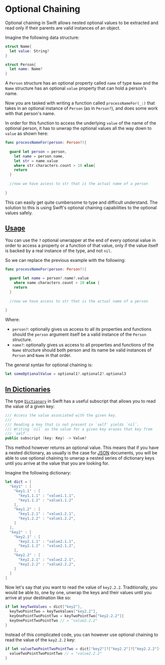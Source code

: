 # Optional Chaining

Optional chaining in Swift allows nested optional values to be extracted and read only if their parents are valid instances of an object.

Imagine the following data structure:

```swift
struct Name{
  let value: String?
}

struct Person{
  let name: Name?
}
```

A `Person` structure has an optional property called `name` of type `Name` and the `Name` structure has an optional `value` property that can hold a person's name.

Now you are tasked with writing a function called `processNameFor(_:)` that takes in an optional instance of `Person` (as in `Person?`), and does some work with that person's name.

In order for this function to access the underlying `value` of the name of the optional person, it has to unwrap the optional values all the way down to `value` as shown here:

```swift
func processNameFor(person: Person?){
  
  guard let person = person,
    let name = person.name,
    let str = name.value
    where str.characters.count > 10 else{
    return
  }
  
  //now we have access to str that is the actual name of a person
  
}
```

This can easily get quite cumbersome to type and difficult understand. The solution to this is using Swift's optional chaining capabilities to the optional values safely.

## [Usage](#usage)

You can use the `?` optional unwrapper at the end of every optional value in order to access a property or a function of that value, only if the value itself is backed by a real instance of the type, and not `nil`.

So we can replace the previous example with the following:

```swift
func processNameFor(person: Person?){
  
  guard let name = person?.name?.value
    where name.characters.count > 10 else {
    return
  }
  
  //now we have access to str that is the actual name of a person
  
}
```

Where:
* `person?`: optionally gives us access to all its properties and functions should the `person` argument itself be a valid instance of the `Person` structure.
* `name?`: optionally gives us access to all properties and functions of the `Name` structure should both person and its name be valid instances of `Person` and `Name` in that order.

The general syntax for optional chaining is:

```swift
let someOptionalValue = optional1?.optional2?.optional3
```

## [In Dictionaries](#in-dictionaries)

The type [`Dictionary`](dictionary.md) in Swift has a useful subscript that allows you to read the value of a given key:

```swift
/// Access the value associated with the given key.
///
/// Reading a key that is not present in `self` yields `nil`.
/// Writing `nil` as the value for a given key erases that key from
/// `self`.
public subscript (key: Key) -> Value?
```

This method however returns an optional value. This means that if you have a nested dictionary, as usually is the case for [JSON](http://www.json.org/) documents, you will be able to use optional chaining to unwrap a nested series of dictionary keys until you arrive at the value that you are looking for.

Imagine the following dictionary:

```swift
let dict = [
  "key1" : [
    "key1.1" : [
      "key1.1.1" : "value1.1.1",
      "key1.1.2" : "value1.1.2"
    ],
    "key1.2" : [
      "key1.2.1" : "value1.2.1",
      "key1.2.2" : "value1.2.2",
    ]
  ],
  "key2" : [
    "key2.1" : [
      "key2.1.1" : "value2.1.1",
      "key2.1.2" : "value2.1.2",
    ],
    "key2.2" : [
      "key2.2.1" : "value2.2.1",
      "key2.2.2" : "value2.2.2",
    ]
  ]
]
```

Now let's say that you want to read the value of `key2.2.2`. Traditionally, you would be able to, one by one, unwrap the keys and their values until you arrive at your destination like so:

```swift
if let keyTwoValues = dict["key2"],
  keyTwoPointTwo = keyTwoValues["key2.2"],
  keyOnePointTwoPointTwo = keyTwoPointTwo["key2.2.2"]{
  keyOnePointTwoPointTwo // = "value2.2.2"
}
```

Instead of this complicated code, you can however use optional chaining to read the value of the `key2.2.2` key:

```swift
if let valueTwoPointTwoPointTwo = dict["key2"]?["key2.2"]?["key2.2.2"]{
  valueTwoPointTwoPointTwo // = "value2.2.2"
}
```
